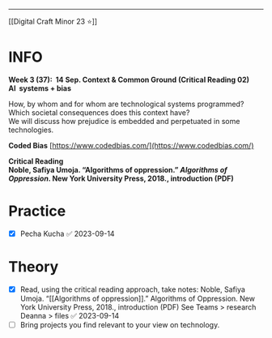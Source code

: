 ___
[[Digital Craft Minor 23 ⭐]]

# INFO

**Week 3 (37):  14 Sep. Context & Common Ground (Critical Reading 02) 
AI  systems + bias**

How, by whom and for whom are technological systems programmed? Which societal consequences does this context have?  
We will discuss how prejudice is embedded and perpetuated in some technologies.

**Coded Bias** [https://www.codedbias.com/](https://www.codedbias.com/)

**Critical Reading  
Noble, Safiya Umoja. “Algorithms of oppression.” _Algorithms of Oppression_. New York University Press, 2018., introduction (PDF)**
# Practice

- [x] Pecha Kucha ✅ 2023-09-14
# Theory

- [x] Read, using the critical reading approach, take notes: Noble, Safiya Umoja. “[[Algorithms of oppression]].” Algorithms of Oppression. New York University Press, 2018., introduction (PDF) See Teams > research Deanna > files ✅ 2023-09-14
- [ ]  Bring projects you find relevant to your view on technology.
